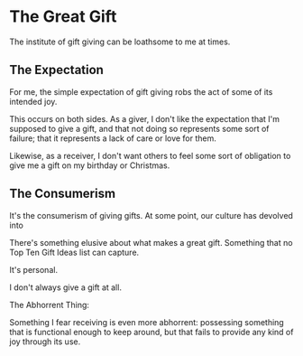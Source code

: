 # The Great Gift

The institute of gift giving can be loathsome to me at times.


## The Expectation

For me, the simple expectation of gift giving robs the act of some of its intended joy.

This occurs on both sides. As a giver, I don't like the expectation that I'm supposed to give a gift, and that not doing so represents some sort of failure; that it represents a lack of care or love for them.

Likewise, as a receiver, I don't want others to feel some sort of obligation to give me a gift on my birthday or Christmas.




## The Consumerism

It's the consumerism of giving gifts. At some point, our culture has devolved into



There's something elusive about what makes a great gift. Something that no Top Ten Gift Ideas list can capture.

It's personal.


I don't always give a gift at all.





The Abhorrent Thing:

Something I fear receiving is even more abhorrent: possessing something that is functional enough to keep around, but that fails to provide any kind of joy through its use.
